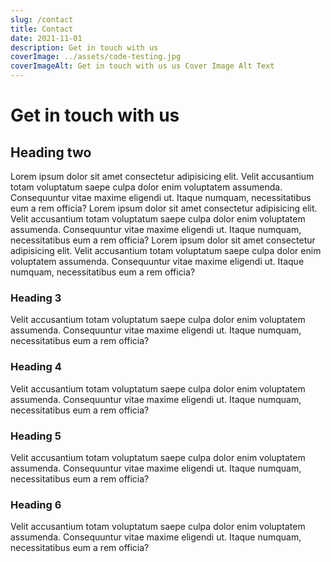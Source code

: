 ```yaml
---
slug: /contact
title: Contact
date: 2021-11-01
description: Get in touch with us
coverImage: ../assets/code-testing.jpg
coverImageAlt: Get in touch with us us Cover Image Alt Text
---
```


# Get in touch with us

## Heading two

Lorem ipsum dolor sit amet consectetur adipisicing elit. Velit accusantium totam voluptatum saepe culpa dolor enim voluptatem assumenda. Consequuntur vitae maxime eligendi ut. Itaque numquam, necessitatibus eum a rem officia? Lorem ipsum dolor sit amet consectetur adipisicing elit. Velit accusantium totam voluptatum saepe culpa dolor enim voluptatem assumenda. Consequuntur vitae maxime eligendi ut. Itaque numquam, necessitatibus eum a rem officia? Lorem ipsum dolor sit amet consectetur adipisicing elit. Velit accusantium totam voluptatum saepe culpa dolor enim voluptatem assumenda. Consequuntur vitae maxime eligendi ut. Itaque numquam, necessitatibus eum a rem officia?

### Heading 3

Velit accusantium totam voluptatum saepe culpa dolor enim voluptatem assumenda. Consequuntur vitae maxime eligendi ut. Itaque numquam, necessitatibus eum a rem officia?

### Heading 4

Velit accusantium totam voluptatum saepe culpa dolor enim voluptatem assumenda. Consequuntur vitae maxime eligendi ut. Itaque numquam, necessitatibus eum a rem officia?

### Heading 5

Velit accusantium totam voluptatum saepe culpa dolor enim voluptatem assumenda. Consequuntur vitae maxime eligendi ut. Itaque numquam, necessitatibus eum a rem officia?

### Heading 6

Velit accusantium totam voluptatum saepe culpa dolor enim voluptatem assumenda. Consequuntur vitae maxime eligendi ut. Itaque numquam, necessitatibus eum a rem officia?